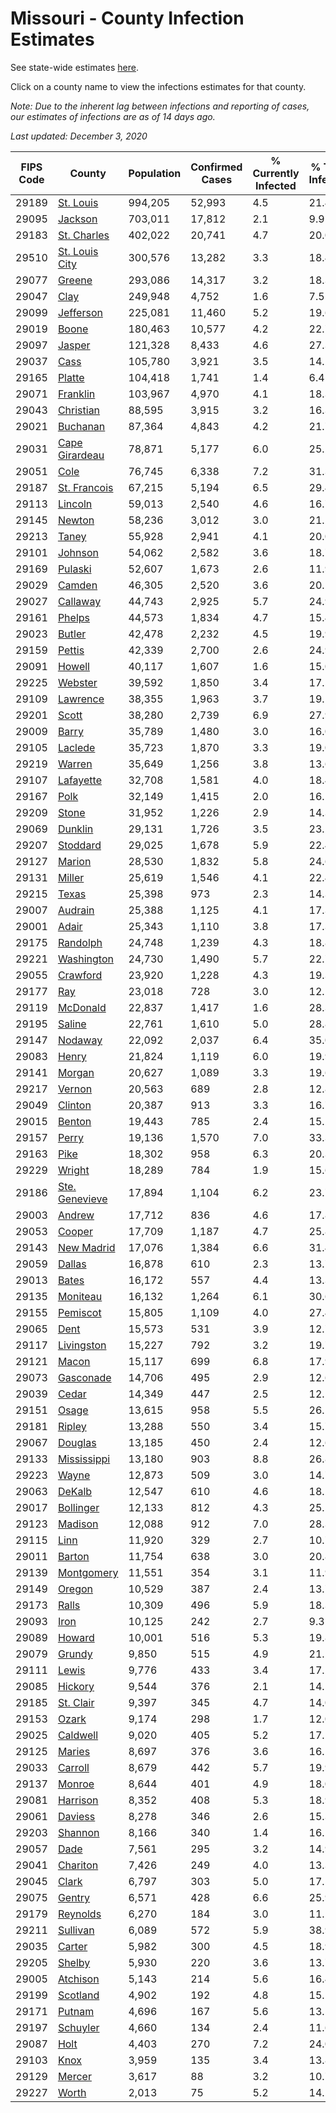 # Missouri - County Infection Estimates

See state-wide estimates [here](/infections/us-mo).

Click on a county name to view the infections estimates for that county.

*Note: Due to the inherent lag between infections and reporting of cases, our estimates of infections are as of 14 days ago.*

*Last updated: December 3, 2020*

|   FIPS Code |                           County |   Population |   Confirmed Cases |   % Currently Infected |   % Total Infected |
|-------------|----------------------------------|--------------|-------------------|------------------------|--------------------|
|       29189 |           [St. Louis](st.-louis) |      994,205 |            52,993 |                    4.5 |               21.4 |
|       29095 |               [Jackson](jackson) |      703,011 |            17,812 |                    2.1 |                9.9 |
|       29183 |       [St. Charles](st.-charles) |      402,022 |            20,741 |                    4.7 |               20.0 |
|       29510 | [St. Louis City](st.-louis-city) |      300,576 |            13,282 |                    3.3 |               18.4 |
|       29077 |                 [Greene](greene) |      293,086 |            14,317 |                    3.2 |               18.3 |
|       29047 |                     [Clay](clay) |      249,948 |             4,752 |                    1.6 |                7.5 |
|       29099 |           [Jefferson](jefferson) |      225,081 |            11,460 |                    5.2 |               19.6 |
|       29019 |                   [Boone](boone) |      180,463 |            10,577 |                    4.2 |               22.7 |
|       29097 |                 [Jasper](jasper) |      121,328 |             8,433 |                    4.6 |               27.3 |
|       29037 |                     [Cass](cass) |      105,780 |             3,921 |                    3.5 |               14.2 |
|       29165 |                 [Platte](platte) |      104,418 |             1,741 |                    1.4 |                6.4 |
|       29071 |             [Franklin](franklin) |      103,967 |             4,970 |                    4.1 |               18.3 |
|       29043 |           [Christian](christian) |       88,595 |             3,915 |                    3.2 |               16.3 |
|       29021 |             [Buchanan](buchanan) |       87,364 |             4,843 |                    4.2 |               21.7 |
|       29031 | [Cape Girardeau](cape-girardeau) |       78,871 |             5,177 |                    6.0 |               25.2 |
|       29051 |                     [Cole](cole) |       76,745 |             6,338 |                    7.2 |               31.3 |
|       29187 |     [St. Francois](st.-francois) |       67,215 |             5,194 |                    6.5 |               29.4 |
|       29113 |               [Lincoln](lincoln) |       59,013 |             2,540 |                    4.6 |               16.7 |
|       29145 |                 [Newton](newton) |       58,236 |             3,012 |                    3.0 |               21.2 |
|       29213 |                   [Taney](taney) |       55,928 |             2,941 |                    4.1 |               20.0 |
|       29101 |               [Johnson](johnson) |       54,062 |             2,582 |                    3.6 |               18.7 |
|       29169 |               [Pulaski](pulaski) |       52,607 |             1,673 |                    2.6 |               11.9 |
|       29029 |                 [Camden](camden) |       46,305 |             2,520 |                    3.6 |               20.5 |
|       29027 |             [Callaway](callaway) |       44,743 |             2,925 |                    5.7 |               24.9 |
|       29161 |                 [Phelps](phelps) |       44,573 |             1,834 |                    4.7 |               15.4 |
|       29023 |                 [Butler](butler) |       42,478 |             2,232 |                    4.5 |               19.9 |
|       29159 |                 [Pettis](pettis) |       42,339 |             2,700 |                    2.6 |               24.9 |
|       29091 |                 [Howell](howell) |       40,117 |             1,607 |                    1.6 |               15.0 |
|       29225 |               [Webster](webster) |       39,592 |             1,850 |                    3.4 |               17.5 |
|       29109 |             [Lawrence](lawrence) |       38,355 |             1,963 |                    3.7 |               19.1 |
|       29201 |                   [Scott](scott) |       38,280 |             2,739 |                    6.9 |               27.9 |
|       29009 |                   [Barry](barry) |       35,789 |             1,480 |                    3.0 |               16.0 |
|       29105 |               [Laclede](laclede) |       35,723 |             1,870 |                    3.3 |               19.0 |
|       29219 |                 [Warren](warren) |       35,649 |             1,256 |                    3.8 |               13.6 |
|       29107 |           [Lafayette](lafayette) |       32,708 |             1,581 |                    4.0 |               18.4 |
|       29167 |                     [Polk](polk) |       32,149 |             1,415 |                    2.0 |               16.1 |
|       29209 |                   [Stone](stone) |       31,952 |             1,226 |                    2.9 |               14.3 |
|       29069 |               [Dunklin](dunklin) |       29,131 |             1,726 |                    3.5 |               23.2 |
|       29207 |             [Stoddard](stoddard) |       29,025 |             1,678 |                    5.9 |               22.4 |
|       29127 |                 [Marion](marion) |       28,530 |             1,832 |                    5.8 |               24.6 |
|       29131 |                 [Miller](miller) |       25,619 |             1,546 |                    4.1 |               22.4 |
|       29215 |                   [Texas](texas) |       25,398 |               973 |                    2.3 |               14.3 |
|       29007 |               [Audrain](audrain) |       25,388 |             1,125 |                    4.1 |               17.3 |
|       29001 |                   [Adair](adair) |       25,343 |             1,110 |                    3.8 |               17.3 |
|       29175 |             [Randolph](randolph) |       24,748 |             1,239 |                    4.3 |               18.8 |
|       29221 |         [Washington](washington) |       24,730 |             1,490 |                    5.7 |               22.7 |
|       29055 |             [Crawford](crawford) |       23,920 |             1,228 |                    4.3 |               19.3 |
|       29177 |                       [Ray](ray) |       23,018 |               728 |                    3.0 |               12.1 |
|       29119 |             [McDonald](mcdonald) |       22,837 |             1,417 |                    1.6 |               28.3 |
|       29195 |                 [Saline](saline) |       22,761 |             1,610 |                    5.0 |               28.8 |
|       29147 |               [Nodaway](nodaway) |       22,092 |             2,037 |                    6.4 |               35.0 |
|       29083 |                   [Henry](henry) |       21,824 |             1,119 |                    6.0 |               19.9 |
|       29141 |                 [Morgan](morgan) |       20,627 |             1,089 |                    3.3 |               19.6 |
|       29217 |                 [Vernon](vernon) |       20,563 |               689 |                    2.8 |               12.8 |
|       29049 |               [Clinton](clinton) |       20,387 |               913 |                    3.3 |               16.7 |
|       29015 |                 [Benton](benton) |       19,443 |               785 |                    2.4 |               15.2 |
|       29157 |                   [Perry](perry) |       19,136 |             1,570 |                    7.0 |               33.3 |
|       29163 |                     [Pike](pike) |       18,302 |               958 |                    6.3 |               20.3 |
|       29229 |                 [Wright](wright) |       18,289 |               784 |                    1.9 |               15.6 |
|       29186 | [Ste. Genevieve](ste.-genevieve) |       17,894 |             1,104 |                    6.2 |               23.7 |
|       29003 |                 [Andrew](andrew) |       17,712 |               836 |                    4.6 |               17.8 |
|       29053 |                 [Cooper](cooper) |       17,709 |             1,187 |                    4.7 |               25.8 |
|       29143 |         [New Madrid](new-madrid) |       17,076 |             1,384 |                    6.6 |               31.4 |
|       29059 |                 [Dallas](dallas) |       16,878 |               610 |                    2.3 |               13.7 |
|       29013 |                   [Bates](bates) |       16,172 |               557 |                    4.4 |               13.3 |
|       29135 |             [Moniteau](moniteau) |       16,132 |             1,264 |                    6.1 |               30.6 |
|       29155 |             [Pemiscot](pemiscot) |       15,805 |             1,109 |                    4.0 |               27.4 |
|       29065 |                     [Dent](dent) |       15,573 |               531 |                    3.9 |               12.7 |
|       29117 |         [Livingston](livingston) |       15,227 |               792 |                    3.2 |               19.7 |
|       29121 |                   [Macon](macon) |       15,117 |               699 |                    6.8 |               17.9 |
|       29073 |           [Gasconade](gasconade) |       14,706 |               495 |                    2.9 |               12.6 |
|       29039 |                   [Cedar](cedar) |       14,349 |               447 |                    2.5 |               12.1 |
|       29151 |                   [Osage](osage) |       13,615 |               958 |                    5.5 |               26.1 |
|       29181 |                 [Ripley](ripley) |       13,288 |               550 |                    3.4 |               15.7 |
|       29067 |               [Douglas](douglas) |       13,185 |               450 |                    2.4 |               12.6 |
|       29133 |       [Mississippi](mississippi) |       13,180 |               903 |                    8.8 |               26.8 |
|       29223 |                   [Wayne](wayne) |       12,873 |               509 |                    3.0 |               14.7 |
|       29063 |                 [DeKalb](dekalb) |       12,547 |               610 |                    4.6 |               18.2 |
|       29017 |           [Bollinger](bollinger) |       12,133 |               812 |                    4.3 |               25.5 |
|       29123 |               [Madison](madison) |       12,088 |               912 |                    7.0 |               28.3 |
|       29115 |                     [Linn](linn) |       11,920 |               329 |                    2.7 |               10.7 |
|       29011 |                 [Barton](barton) |       11,754 |               638 |                    3.0 |               20.8 |
|       29139 |         [Montgomery](montgomery) |       11,551 |               354 |                    3.1 |               11.9 |
|       29149 |                 [Oregon](oregon) |       10,529 |               387 |                    2.4 |               13.7 |
|       29173 |                   [Ralls](ralls) |       10,309 |               496 |                    5.9 |               18.3 |
|       29093 |                     [Iron](iron) |       10,125 |               242 |                    2.7 |                9.3 |
|       29089 |                 [Howard](howard) |       10,001 |               516 |                    5.3 |               19.8 |
|       29079 |                 [Grundy](grundy) |        9,850 |               515 |                    4.9 |               21.2 |
|       29111 |                   [Lewis](lewis) |        9,776 |               433 |                    3.4 |               17.2 |
|       29085 |               [Hickory](hickory) |        9,544 |               376 |                    2.1 |               14.5 |
|       29185 |           [St. Clair](st.-clair) |        9,397 |               345 |                    4.7 |               14.0 |
|       29153 |                   [Ozark](ozark) |        9,174 |               298 |                    1.7 |               12.0 |
|       29025 |             [Caldwell](caldwell) |        9,020 |               405 |                    5.2 |               17.1 |
|       29125 |                 [Maries](maries) |        8,697 |               376 |                    3.6 |               16.1 |
|       29033 |               [Carroll](carroll) |        8,679 |               442 |                    5.7 |               19.9 |
|       29137 |                 [Monroe](monroe) |        8,644 |               401 |                    4.9 |               18.0 |
|       29081 |             [Harrison](harrison) |        8,352 |               408 |                    5.3 |               18.9 |
|       29061 |               [Daviess](daviess) |        8,278 |               346 |                    2.6 |               15.3 |
|       29203 |               [Shannon](shannon) |        8,166 |               340 |                    1.4 |               16.1 |
|       29057 |                     [Dade](dade) |        7,561 |               295 |                    3.2 |               14.9 |
|       29041 |             [Chariton](chariton) |        7,426 |               249 |                    4.0 |               13.3 |
|       29045 |                   [Clark](clark) |        6,797 |               303 |                    5.0 |               17.5 |
|       29075 |                 [Gentry](gentry) |        6,571 |               428 |                    6.6 |               25.9 |
|       29179 |             [Reynolds](reynolds) |        6,270 |               184 |                    3.0 |               11.2 |
|       29211 |             [Sullivan](sullivan) |        6,089 |               572 |                    5.9 |               38.9 |
|       29035 |                 [Carter](carter) |        5,982 |               300 |                    4.5 |               18.9 |
|       29205 |                 [Shelby](shelby) |        5,930 |               220 |                    3.6 |               13.7 |
|       29005 |             [Atchison](atchison) |        5,143 |               214 |                    5.6 |               16.4 |
|       29199 |             [Scotland](scotland) |        4,902 |               192 |                    4.8 |               15.5 |
|       29171 |                 [Putnam](putnam) |        4,696 |               167 |                    5.6 |               13.5 |
|       29197 |             [Schuyler](schuyler) |        4,660 |               134 |                    2.4 |               11.6 |
|       29087 |                     [Holt](holt) |        4,403 |               270 |                    7.2 |               24.0 |
|       29103 |                     [Knox](knox) |        3,959 |               135 |                    3.4 |               13.8 |
|       29129 |                 [Mercer](mercer) |        3,617 |                88 |                    3.2 |               10.7 |
|       29227 |                   [Worth](worth) |        2,013 |                75 |                    5.2 |               14.2 |